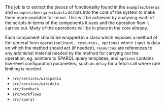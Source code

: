 The job is to extract the pieces of functionality found in the `examples/beerqa` and `examples/beerqa-wikidata` scripts into the core of the system to make them more available for reuse. This will be achieved by analysing each of the scripts in terms of the components it uses and the operation flow it carries out. Many of the operations will be in place in the core already.

Each component should be wrapped in a class which exposes a method of the general form `operation(input, resources, options)` where `input` is data on which the method should act (if needed), `resources` are references to any additional material needed by the method for carrying out the operation, eg. pointers to SPARQL query templates, and `options` contains low-level configuration parameters, such as `delay` for a fetch call where rate limiting is needed. 

* `src/services/wikipedia`
* `src/services/wikidata`
* `src/feedback`
* `src/workflows`
* `src/sparql`


